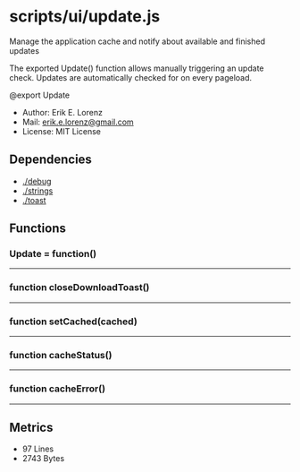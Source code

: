 # scripts/ui/update.js


Manage the application cache and notify about available and finished updates

The exported Update() function allows manually triggering an update check.
Updates are automatically checked for on every pageload.

@export Update
* Author: Erik E. Lorenz 
* Mail: <erik.e.lorenz@gmail.com>
* License: MIT License


## Dependencies

* <a href="./debug.html">./debug</a>
* <a href="./strings.html">./strings</a>
* <a href="./toast.html">./toast</a>

## Functions

###   Update = function()

---

###   function closeDownloadToast()

---

###   function setCached(cached)

---

###   function cacheStatus()

---

###   function cacheError()

---

## Metrics

* 97 Lines
* 2743 Bytes

